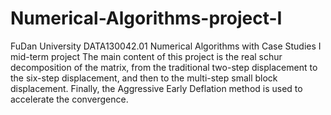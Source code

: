# Numerical-Algorithms-project-I
FuDan University DATA130042.01 Numerical Algorithms with Case Studies I mid-term project
The main content of this project is the real schur decomposition of the matrix, from the traditional two-step displacement to the six-step displacement, and then to the multi-step small block displacement. Finally, the Aggressive Early Deflation method is used to accelerate the convergence.
